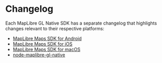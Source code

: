 # Changelog

Each MapLibre GL Native SDK has a separate changelog that highlights changes relevant to their respective platforms:

* [MapLibre Maps SDK for Android](../../platform/android/CHANGELOG.md)
* [MapLibre Maps SDK for iOS](platform/ios/CHANGELOG.md)
* [MapLibre Maps SDK for macOS](platform/macos/CHANGELOG.md)
* [node-maplibre-gl-native](../../platform/node/CHANGELOG.md)
